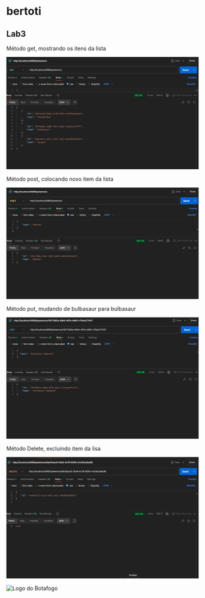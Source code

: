 # bertoti
## Lab3
Método get, mostrando os itens da lista

![Get](lab3/print-postman/Get.png)


Método post, colocando novo item da lista

![Post](lab3/print-postman/Post.png)


Método put, mudando de bulbasaur para bulbasaur 

![Put](lab3/print-postman/Put.png)


Método Delete, excluindo item da lisa

![Delete](lab3/print-postman/Delete.png)





 ![Logo do Botafogo](https://botafogofrsocialolimpico.com.br/wp-content/uploads/2024/06/5.png)




